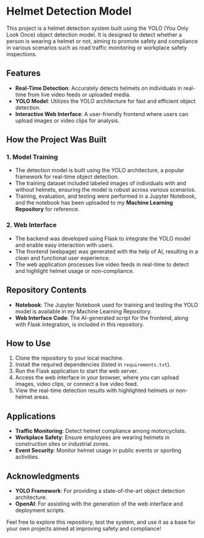 # Helmet Detection Model

This project is a helmet detection system built using the YOLO (You Only Look Once) object detection model. It is designed to detect whether a person is wearing a helmet or not, aiming to promote safety and compliance in various scenarios such as road traffic monitoring or workplace safety inspections.

## Features
- **Real-Time Detection**: Accurately detects helmets on individuals in real-time from live video feeds or uploaded media.
- **YOLO Model**: Utilizes the YOLO architecture for fast and efficient object detection.
- **Interactive Web Interface**: A user-friendly frontend where users can upload images or video clips for analysis.

## How the Project Was Built
### 1. Model Training
- The detection model is built using the YOLO architecture, a popular framework for real-time object detection.
- The training dataset included labeled images of individuals with and without helmets, ensuring the model is robust across various scenarios.
- Training, evaluation, and testing were performed in a Jupyter Notebook, and the notebook has been uploaded to my **Machine Learning Repository** for reference.

### 2. Web Interface
- The backend was developed using Flask to integrate the YOLO model and enable easy interaction with users.
- The frontend (webpage) was generated with the help of AI, resulting in a clean and functional user experience.
- The web application processes live video feeds in real-time to detect and highlight helmet usage or non-compliance.

## Repository Contents
- **Notebook**: The Jupyter Notebook used for training and testing the YOLO model is available in my Machine Learning Repository.
- **Web Interface Code**: The AI-generated script for the frontend, along with Flask integration, is included in this repository.

## How to Use
1. Clone the repository to your local machine.
2. Install the required dependencies (listed in `requirements.txt`).
3. Run the Flask application to start the web server.
4. Access the web interface in your browser, where you can upload images, video clips, or connect a live video feed.
5. View the real-time detection results with highlighted helmets or non-helmet areas.

## Applications
- **Traffic Monitoring**: Detect helmet compliance among motorcyclists.
- **Workplace Safety**: Ensure employees are wearing helmets in construction sites or industrial zones.
- **Event Security**: Monitor helmet usage in public events or sporting activities.

## Acknowledgments
- **YOLO Framework**: For providing a state-of-the-art object detection architecture.
- **OpenAI**: For assisting with the generation of the web interface and deployment scripts.

Feel free to explore this repository, test the system, and use it as a base for your own projects aimed at improving safety and compliance!

